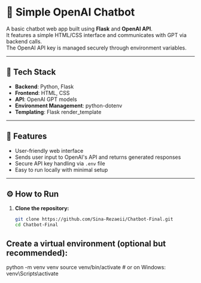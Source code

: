 # 🤖 Simple OpenAI Chatbot

A basic chatbot web app built using **Flask** and **OpenAI API**.  
It features a simple HTML/CSS interface and communicates with GPT via backend calls.  
The OpenAI API key is managed securely through environment variables.

---

## 🔧 Tech Stack

- **Backend**: Python, Flask
- **Frontend**: HTML, CSS
- **API**: OpenAI GPT models
- **Environment Management**: python-dotenv
- **Templating**: Flask render_template

---

## 🚀 Features

- User-friendly web interface
- Sends user input to OpenAI's API and returns generated responses
- Secure API key handling via `.env` file
- Easy to run locally with minimal setup

---

## ⚙️ How to Run

1. **Clone the repository:**
   ```bash
   git clone https://github.com/Sina-Rezaeii/Chatbot-Final.git
   cd Chatbot-Final

## Create a virtual environment (optional but recommended):

python -m venv venv
source venv/bin/activate  # or on Windows: venv\Scripts\activate




